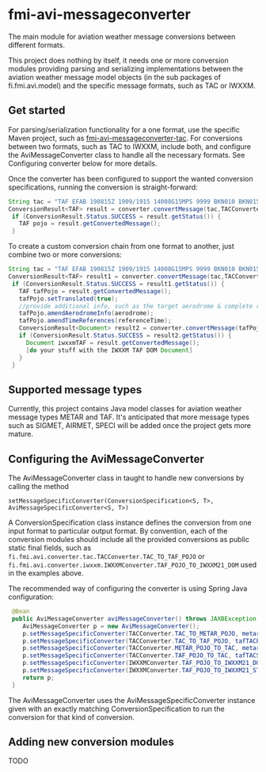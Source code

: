 # fmi-avi-messageconverter
The main module for aviation weather message conversions between different formats.

This project does nothing by itself, it needs one or more conversion modules providing parsing 
and serializing implementations between the aviation weather message model objects 
(in the sub packages of fi.fmi.avi.model) and the specific message formats, such as TAC or IWXXM.

## Get started
For parsing/serialization functionality for a one format, use the specific Maven project, such as
[fmi-avi-messageconverter-tac](https://github.com/fmidev/fmi-avi-messageconverter-tac). For 
conversions between two formats, such as TAC to IWXXM, include both, and configure the 
AviMessageConverter class to handle all the necessary formats. See Configuring converter 
below for more details.

Once the converter has been configured to support the wanted conversion specifications, running 
the conversion is straight-forward:

```java
String tac = "TAF EFAB 190815Z 1909/1915 14008G15MPS 9999 BKN010 BKN015=";
ConversionResult<TAF> result = converter.convertMessage(tac,TACConverter.TAC_TO_TAF_POJO);
 if (ConversionResult.Status.SUCCESS = result.getStatus()) {
   TAF pojo = result.getConvertedMessage();
 }
```

To create a custom conversion chain from one format to another, just combine two or more conversions:

```java
String tac = "TAF EFAB 190815Z 1909/1915 14008G15MPS 9999 BKN010 BKN015=";
ConversionResult<TAF> result1 = converter.convertMessage(tac,TACConverter.TAC_TO_TAF_POJO);
 if (ConversionResult.Status.SUCCESS = result1.getStatus()) {
   TAF tafPojo = result.getConvertedMessage();
   tafPojo.setTranslated(true);
   //provide additional info, such as the target aerodrome & complete reference time:
   tafPojo.amendAerodromeInfo(aerodrome);
   tafPojo.amendTimeReferences(referenceTime);
   ConversionResult<Document> result2 = converter.convertMessage(tafPojo,IWXXMConverter.TAF_POJO_TO_IWXXM21_DOM);
   if (ConversionResult.Status.SUCCESS = result2.getStatus()) {
     Document iwxxmTAF = result.getConvertedMessage();
     [do your stuff with the IWXXM TAF DOM Document]
   }
 }
```

## Supported message types
Currently, this project contains Java model classes for aviation weather message types METAR and TAF. It's anticipated 
that more message types such as SIGMET, AIRMET, SPECI will be added once the project gets more mature.

## Configuring the AviMessageConverter
The AviMessageConverter class in taught to handle new conversions by calling the method 

`setMessageSpecificConverter(ConversionSpecification<S, T>, AviMessageSpecificConverter<S, T>)`

A ConversionSpecification class instance defines the conversion from one input format to particular output format.
By convention, each of the conversion modules should include all the provided conversions as public static final
fields, such as `fi.fmi.avi.converter.tac.TACConverter.TAC_TO_TAF_POJO` or 
`fi.fmi.avi.converter.iwxxm.IWXXMConverter.TAF_POJO_TO_IWXXM21_DOM` used in the examples above.

The recommended way of configuring the converter is using Spring Java configuration:

```java
 @Bean
 public AviMessageConverter aviMessageConverter() throws JAXBException {
    AviMessageConverter p = new AviMessageConverter();
    p.setMessageSpecificConverter(TACConverter.TAC_TO_METAR_POJO, metarTACParser());
    p.setMessageSpecificConverter(TACConverter.TAC_TO_TAF_POJO, tafTACParser());
    p.setMessageSpecificConverter(TACConverter.METAR_POJO_TO_TAC, metarTACSerializer());
    p.setMessageSpecificConverter(TACConverter.TAF_POJO_TO_TAC, tafTACSerializer());
    p.setMessageSpecificConverter(IWXXMConverter.TAF_POJO_TO_IWXXM21_DOM, tafIWXXMDOMSerializer());
    p.setMessageSpecificConverter(IWXXMConverter.TAF_POJO_TO_IWXXM21_STRING, tafIWXXMStringSerializer());
    return p;
 }
```

The AviMessageConverter uses the AviMessageSpecificConverter instance given with an exactly matching 
ConversionSpecification to run the conversion for that kind of conversion.
  
## Adding new conversion modules
TODO 
